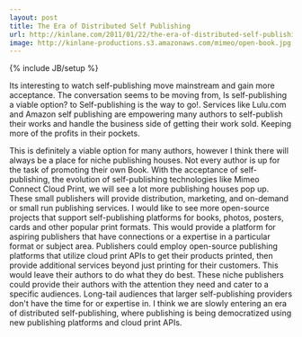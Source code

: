 ```yaml
---
layout: post
title: The Era of Distributed Self Publishing
url: http://kinlane.com/2011/01/22/the-era-of-distributed-self-publishing/
image: http://kinlane-productions.s3.amazonaws.com/mimeo/open-book.jpg
---
```

{% include JB/setup %}
Its interesting to watch self-publishing move mainstream and gain more acceptance.  The conversation  seems to be moving from, Is self-publishing a viable option? to Self-publishing is the way to go!.
Services like Lulu.com and Amazon self publishing are empowering many authors to self-publish their works and handle the business side of getting their work sold.  Keeping more of the profits in their pockets.

This is definitely a viable option for many authors, however I think there will always be a place for niche publishing houses.  Not every author is up for the task of promoting their own Book.
With the acceptance of self-publishing, the evolution of self-publishing technologies like Mimeo Connect Cloud Print, we will see a lot more publishing houses pop up.   These small publishers will provide distribution, marketing, and on-demand or small run publishing services.
I would like to see more open-source projects that support self-publishing platforms for books, photos, posters, cards and other popular print formats.  This would provide a platform for aspiring publishers that have connections or a expertise in a particular format or subject area.
Publishers could employ open-source publishing platforms that utilize cloud print APIs to get their products printed, then provide additional services beyond just printing for their customers.  This would leave their authors to do what they do best.   These niche publishers could provide their authors with the attention they need and cater to a specific audiences.  Long-tail audiences that larger self-publishing providers don't have the time for or expertise in.
I think we are slowly entering an era of distributed self-publishing, where publishing is being democratized using new publishing platforms and cloud print APIs.